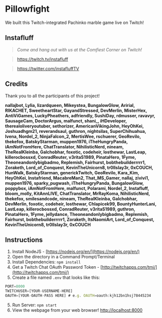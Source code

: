 # Pillowfight
We built this Twitch-integrated Pachinko marble game live on Twitch!

## Instafluff ##
> *Come and hang out with us at the Comfiest Corner on Twitch!*

> https://twitch.tv/instafluff

> https://twitter.com/instafluffTV

## Credits ##
Thank you to all the participants of this project!

**nallajbot, Lylia, lizardqueen, Mikeystea, BungalowGlow, Aririal, RIKACHET, SweetheartStar, GayandStressed, DevMerlin, MisterHex, AntiViGames, LuckyPheathers, adfriendly, SushiDay, rdmusser, ravavyr, SausageCam, DoctorArgus, malfunct, shani_, iHDeveloper, therealoliveryoutuber, sethorizer, AmericanVikingJohn, HeyOhKei, Joshuadhgm21, reverandsaul, guthron, nightsilas, SuperChihuahua, Ivena, Nordel_2, NinjaFalcon_2, MertisWee, rschuerer, GeoRevilo, thekefox, BatskyStarman, muppen1976, iTheHungryPanda, iAmNotFromHere, ChatTranslator, NihilisticNerd, nineam, TheRealKleinba, Galchobhar, foxotic, codeheir, losthewar, LastLeap, killerocbossxd, ConradReuter, v3ritaS1989, PinataHero, 1Fyme, Theoneandonlybigbadmo, Replemish, Fairhurst, bobthebuilderrrrr1, Zoraketh, Lord_of_Conquest, KevinTheUnicorn8, tr0llslay3r, 0xCOUCH, HunWalk, BatskyStarman, generickTwitch, GeoRevilo, Kara_Kim, HeyOhKei, Instafriend, MacabreMan2, That_MS_Gamer, nallaj, zivivi1, muppen1976, sparky_pugwash, iTheHungryPanda, BungalowGlow, poppybox, iAmNotFromHere, malfunct, Polarami, Nordel_2, Instafluff, bloom_molly, KitAnnLIVE, ChatTranslator, MrRayKoma, NihilisticNerd, thekefox, smilesandcode, nineam, TheRealKleinba, Galchobhar, DevMerlin, foxotic, codeheir, losthewar, Chlapicek99, BountyHunterLani, LastLeap, killerocbossxd, ConradReuter, v3ritaS1989, guthron, PinataHero, 1Fyme, jellydance, Theoneandonlybigbadmo, Replemish, Fairhurst, bobthebuilderrrrr1, Zoraketh, ItsNaomiArt, Lord_of_Conquest, KevinTheUnicorn8, tr0llslay3r, 0xCOUCH**

## Instructions ##

1. Install NodeJS - [https://nodejs.org/en/](https://nodejs.org/en/)
2. Open the directory in a Command Prompt/Terminal
3. Install Dependencies: `npm install`
4. Get a Twitch Chat OAuth Password Token - [http://twitchapps.com/tmi/](http://twitchapps.com/tmi/)
4. Create a file named `.env` that looks like this:
```javascript
PORT=8000
TWITCHUSER=[YOUR-USERNAME-HERE]
OAUTH=[YOUR-OAUTH-PASS HERE] # e.g. OAUTH=oauth:kjh12bn1hsj78445234
```
5. Run Server: `npm start`
6. View the webpage from your web browser! [http://localhost:8000](http://localhost:8000)
